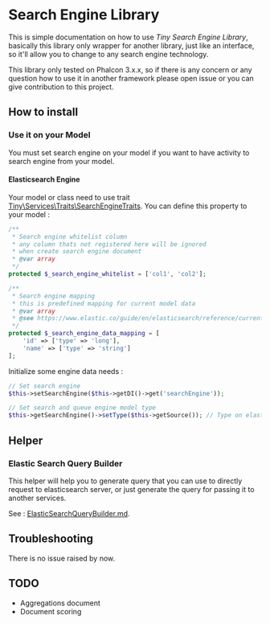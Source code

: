 # Search Engine Library

This is simple documentation on how to use *Tiny Search Engine Library*, basically this library only wrapper for another library, just like an interface, so it'll allow you to change to any search engine technology.

This library only tested on Phalcon 3.x.x, so if there is any concern or any question how to use it in another framework please open issue or you can give contribution to this project.

## How to install

### Use it on your Model

You must set search engine on your model if you want to have activity to search engine from your model.

#### Elasticsearch Engine

Your model or class need to use trait [Tiny\Services\Traits\SearchEngineTraits](./src/Services/Traits/SearchEngineTraits.php).
You can define this property to your model :

```php
/**
 * Search engine whitelist column
 * any column thats not registered here will be ignored
 * when create search engine document
 * @var array
 */
protected $_search_engine_whitelist = ['col1', 'col2'];

/**
 * Search engine mapping
 * this is predefined mapping for current model data
 * @var array
 * @see https://www.elastic.co/guide/en/elasticsearch/reference/current/mapping.html
 */
protected $_search_engine_data_mapping = [
    'id' => ['type' => 'long'],
    'name' => ['type' => 'string']
];
```

Initialize some engine data needs :

```php
// Set search engine
$this->setSearchEngine($this->getDI()->get('searchEngine'));

// Set search and queue engine model type
$this->getSearchEngine()->setType($this->getSource()); // Type on elasticsearch will use model source value
```

## Helper

### Elastic Search Query Builder

This helper will help you to generate query that you can use to directly request to elasticsearch server, or just generate the query for passing it to another services.

See : [ElasticSearchQueryBuilder.md](ElasticSearchQueryBuilder.md).

## Troubleshooting

There is no issue raised by now.

## TODO

* Aggregations document
* Document scoring
